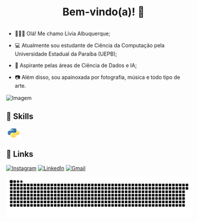 <!--título-->
<div id="user-content-toc">
  <ul align="center">
    <summary><h1 style="display: inline-block">Bem-vindo(a)! 🌱</h1></summary>
</div>

<!-- Presentation -->
<p>

  - 👩🏽‍💻 Olá! Me chamo Lívia Albuquerque;
   
  - 💻 Atualmente sou estudante de Ciência da Computação pela Universidade Estadual da Paraíba (UEPB);
   
  - 🤖 Aspirante pelas áreas de Ciência de Dados e IA;
    
  - 📷 Além disso, sou apainoxada por fotografia, música e todo tipo de arte.
</p>

<!-- GIF -->
<p align="left">
  <img align="center" src="https://github.com/VariableBee/VariableBee/assets/77739311/4e9f41af-6b57-49a7-b15a-74322e96b4d7" alt="Imagem">
</p>

## 👾 Skills
<!-- Skills: Programming Languages -->
  <div style="flex-basis: 48%;">
    <img align="center" alt="Python" height="30" width="40" src="https://raw.githubusercontent.com/devicons/devicon/master/icons/python/python-original.svg">
  </div>

## 🔗 Links
[![Instagram](https://img.shields.io/badge/Instagram-E4405F?style=for-the-badge&logo=instagram&logoColor=white)](https://www.instagram.com/immlvia/)
[![LinkedIn](https://img.shields.io/badge/LinkedIn-0077B5?style=for-the-badge&logo=linkedin&logoColor=white)](https://www.linkedin.com/in/l%C3%ADvia-albuquerque-7957a5356/?trk=opento_sprofile_details)
[![Gmail](https://img.shields.io/badge/Gmail-D14836?style=for-the-badge&logo=gmail&logoColor=white)](mailto:livialbuquerque.contato@gmail.com)

<picture align="center">
  <source media="(prefers-color-scheme: dark)" srcset="https://raw.githubusercontent.com/gmsdany/gmsdany/output/github-contribution-grid-snake-dark.svg">
  <source media="(prefers-color-scheme: light)" srcset="https://raw.githubusercontent.com/gmsdany/gmsdany/output/github-contribution-grid-snake-dark.svg">
  <img align="center" alt="github contribution grid snake animation" src="https://raw.githubusercontent.com/gmsdany/gmsdany/output/github-contribution-grid-snake.svg">
</picture>
